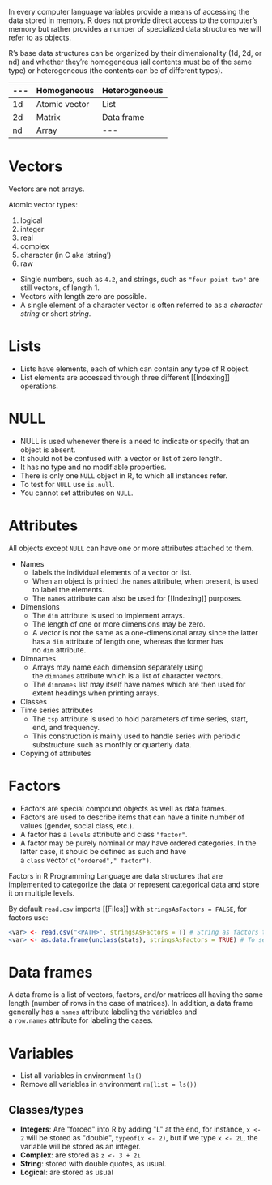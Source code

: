 In every computer language variables provide a means of accessing the data stored in memory. R does not provide direct access to the computer’s memory but rather provides a number of specialized data structures we will refer to as objects.

R’s base data structures can be organized by their dimensionality (1d, 2d, or nd) and whether they’re homogeneous (all contents must be of the same type) or heterogeneous (the contents can be of different types).

|---| Homogeneous | Heterogeneous |
| ----------- | ------------- | ---------- |
| 1d          | Atomic vector | List       |
| 2d          | Matrix        | Data frame |
| nd          | Array         | ---        |

# Vectors

Vectors are not arrays.

Atomic vector types:
1. logical
2. integer
3. real
4. complex
5. character (in C aka ‘string’)
6. raw

- Single numbers, such as `4.2`, and strings, such as `"four point two"` are still vectors, of length 1.
- Vectors with length zero are possible.
- A single element of a character vector is often referred to as a _character string_ or short _string_.

# Lists

- Lists have elements, each of which can contain any type of R object.
- List elements are accessed through three different [[Indexing]] operations.

# NULL

- NULL is used whenever there is a need to indicate or specify that an object is absent.
- It should not be confused with a vector or list of zero length.
- It has no type and no modifiable properties.
- There is only one `NULL` object in R, to which all instances refer.
- To test for `NULL` use `is.null`.
- You cannot set attributes on `NULL`.

# Attributes

All objects except `NULL` can have one or more attributes attached to them.

- Names
	- labels the individual elements of a vector or list.
	- When an object is printed the `names` attribute, when present, is used to label the elements.
	- The `names` attribute can also be used for [[Indexing]] purposes.
- Dimensions
	- The `dim` attribute is used to implement arrays.
	- The length of one or more dimensions may be zero.
	- A vector is not the same as a one-dimensional array since the latter has a `dim` attribute of length one, whereas the former has no `dim` attribute.
- Dimnames
	- Arrays may name each dimension separately using the `dimnames` attribute which is a list of character vectors.
	- The `dimnames` list may itself have names which are then used for extent headings when printing arrays.
- Classes
- Time series attributes
	- The `tsp` attribute is used to hold parameters of time series, start, end, and frequency.
	- This construction is mainly used to handle series with periodic substructure such as monthly or quarterly data.
- Copying of attributes

# Factors

- Factors are special compound objects as well as data frames.
- Factors are used to describe items that can have a finite number of values (gender, social class, etc.).
- A factor has a `levels` attribute and class `"factor"`.
- A factor may be purely nominal or may have ordered categories. In the latter case, it should be defined as such and have a `class` vector `c("ordered"," factor")`.

Factors in R Programming Language are data structures that are implemented to categorize the data or represent categorical data and store it on multiple levels. 

By default  `read.csv` imports [[Files]] with `stringsAsFactors = FALSE`, for factors use: 

```R
<var> <- read.csv("<PATH>", stringsAsFactors = T) # String as factors to see how many unique values per column
<var> <- as.data.frame(unclass(stats), stringsAsFactors = TRUE) # To set strings as factors after import
```

# Data frames

A data frame is a list of vectors, factors, and/or matrices all having the same length (number of rows in the case of matrices). In addition, a data frame generally has a `names` attribute labeling the variables and a `row.names` attribute for labeling the cases.

# Variables

* List all variables in environment `ls()`
* Remove all variables in environment  `rm(list = ls())`

## Classes/types

* **Integers**: Are "forced" into R by adding "L" at the end, for instance, `x <- 2` will be stored as "double", `typeof(x <- 2)`, but if we type `x <- 2L`, the variable will be stored as an integer.
* **Complex**: are stored as `z <- 3 + 2i`
* **String**: stored with double quotes, as usual.
* **Logical**: are stored as usual